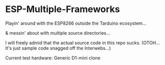 # ESP-Multiple-Frameworks
Playin' around with the ESP8266 outside the Tarduino ecosystem...

& messin' about with multiple source directories...

I will freely admid that the actual source code in this repo sucks.  (OTOH...  It's just sample code snagged off the Interwebs...)

Current test hardware:  Generic D1-mini clone